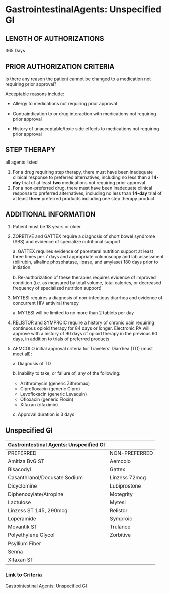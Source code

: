 # GastrointestinalAgents: Unspecified GI

## LENGTH OF AUTHORIZATIONS

365 Days

## PRIOR AUTHORIZATION CRITERIA

Is there any reason the patient cannot be changed to a medication not requiring prior approval?

Acceptable reasons include:

- Allergy to medications not requiring prior approval

- Contraindication to or drug interaction with medications not requiring prior approval

- History of unacceptable/toxic side effects to medications not requiring prior approval

## STEP THERAPY

all agents listed

1. For a drug requiring step therapy, there must have been inadequate clinical response to preferred alternatives, including no less than a **14-day** trial of at least **two** medications not requiring prior approval
2. For a non-preferred drug, there must have been inadequate clinical response to preferred alternatives, including no less than **14-day** trial of at least **three** preferred products including one step therapy product

## ADDITIONAL INFORMATION

1. Patient must be 18 years or older
2. ZORBTIVE and GATTEX require a diagnosis of short bowel syndrome (SBS) and evidence of specialize nutritional support

    a. GATTEX requires evidence of parenteral nutrition support at least three times per 7 days and appropriate colonoscopy and lab assessment (bilirubin, alkaline phosphatase, lipase, and amylase) 180 days prior to initiation

    b. Re-authorization of these therapies requires evidence of improved condition (i.e. as measured by total volume, total calories, or decreased frequency of specialized nutrition support)

3. MYTESI requires a diagnosis of non-infectious diarrhea and evidence of concurrent HIV antiviral therapy

    a. MYTESI will be limited to no more than 2 tablets per day

4. RELISTOR and SYMPROIC require a history of chronic pain requiring continuous opioid therapy for 84 days or longer. Electronic PA will approve with a history of 90 days of opioid therapy in the previous 90 days, in addition to trials of preferred products
5. AEMCOLO initial approval criteria for Travelers’ Diarrhea (TD) (must meet all):

    a. Diagnosis of TD

    b. Inability to take, or failure of, any of the following:

    - Azithromycin (generic Zithromax)
    - Ciprofloxacin (generic Cipro)
    - Levofloxacin (generic Levaquin)
    - Ofloxacin (generic Floxin)
    - Xifaxan (rifaximin)

    c. Approval duration is 3 days

## Unspecified GI

| Gastrointestinal Agents: Unspecified GI                 |                  |
|---------------------------------------------------------|------------------|
| PREFERRED                                               | NON-PREFERRED    |
| Amitiza BvG ST                                          | Aemcolo          |
| Bisacodyl                                               | Gattex           |
| Casanthranol/Docusate Sodium                            | Linzess 72mcg    |
| Dicyclomine                                             | Lubiprostone     |
| Diphenoxylate/Atropine                                  | Motegrity        |
| Lactulose                                               | Mytesi           |
| Linzess ST 145, 290mcg                                  | Relistor         |
| Loperamide                                              | Symproic         |
| Movantik ST                                             | Trulance         |
| Polyethylene Glycol                                     | Zorbitive        |
| Psyllium Fiber                                          |                  |
| Senna                                                   |                  |
| Xifaxan ST                                              |                  |

### Link to Criteria

[Gastrointestinal Agents: Unspecified GI](https://pharmacy.medicaid.ohio.gov/sites/default/files/20220415_UPDL_Criteria_FINAL_.pdf#page=65)
